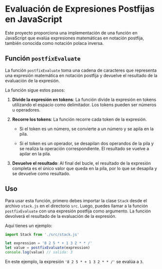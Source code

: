 # Evaluación de Expresiones Postfijas en JavaScript

Este proyecto proporciona una implementación de una función en JavaScript que evalúa expresiones matemáticas en notación postfija, también conocida como notación polaca inversa.

## Función `postfixEvaluate`

La función `postfixEvaluate` toma una cadena de caracteres que representa una expresión matemática en notación postfija y devuelve el resultado de la evaluación de la expresión.

La función sigue estos pasos:

1. **Divide la expresión en tokens**: La función divide la expresión en tokens utilizando el espacio como delimitador. Los tokens pueden ser números u operadores.

2. **Recorre los tokens**: La función recorre cada token de la expresión.

   - Si el token es un número, se convierte a un número y se apila en la pila.

   - Si el token es un operador, se desapilan dos operandos de la pila y se realiza la operación correspondiente. El resultado se vuelve a apilar en la pila.

3. **Devuelve el resultado**: Al final del bucle, el resultado de la expresión completa es el único valor que queda en la pila, por lo que se desapila y se devuelve como resultado.

## Uso

Para usar esta función, primero debes importar la clase `Stack` desde el archivo `stack.js` en el directorio `src`. Luego, puedes llamar a la función `postfixEvaluate` con una expresión postfija como argumento. La función devolverá el resultado de la evaluación de la expresión.

Aquí tienes un ejemplo:

```javascript
import Stack from './src/stack.js'

let expression = '8 2 5 * + 1 3 2 * * /'
let value = postfixEvaluate(expression)
console.log(value) // salida: 3
```

En este ejemplo, la expresión `'8 2 5 * + 1 3 2 * * /'` se evalúa a `3`.
